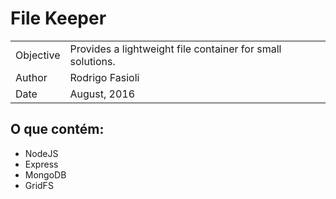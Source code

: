 File Keeper
===========

| | |
| ------ | ------ |
| Objective | Provides a lightweight file container for small solutions. |
| Author | Rodrigo Fasioli |
| Date | August, 2016 |

O que contém:
-----
- NodeJS
- Express
- MongoDB
- GridFS
